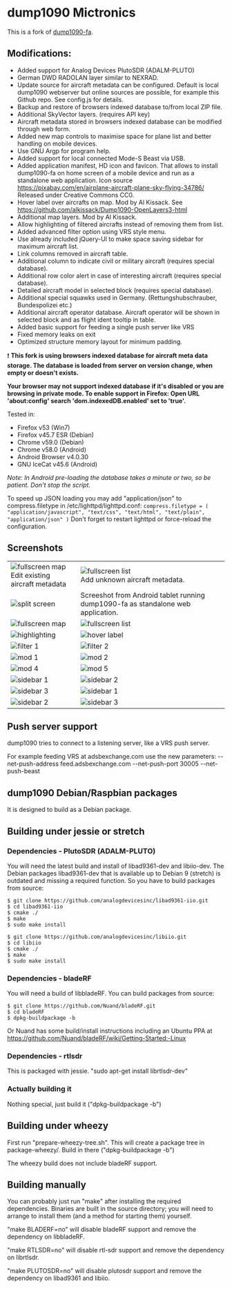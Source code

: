 # dump1090 Mictronics

This is a fork of [dump1090-fa](https://github.com/flightaware/dump1090).

## Modifications:

* Added support for Analog Devices PlutoSDR (ADALM-PLUTO)
* German DWD RADOLAN layer similar to NEXRAD.
* Update source for aircraft metadata can be configured. Default is local dump1090 webserver but online
  sources are possible, for example this Github repo. See config.js for details.
* Backup and restore of browsers indexed database to/from local ZIP file.
* Additional SkyVector layers. (requires API key)
* Aircraft metadata stored in browsers indexed database can be modified through web form.
* Added new map controls to maximise space for plane list and better handling on mobile devices.
* Use GNU Argp for program help.
* Added support for local connected Mode-S Beast via USB.
* Added application manifest, HD icon and favicon. That allows to install dump1090-fa on home screen of a mobile
  device and run as a standalone web application.
  Icon source https://pixabay.com/en/airplane-aircraft-plane-sky-flying-34786/ Released under Creative Commons CC0. 
* Hover label over aircrafts on map. Mod by Al Kissack. See https://github.com/alkissack/Dump1090-OpenLayers3-html
* Additional map layers. Mod by Al Kissack.
* Allow highlighting of filtered aircrafts instead of removing them from list.
* Added advanced filter option using VRS style menu.
* Use already included jQuery-UI to make space saving sidebar for maximum aircraft list.
* Link columns removed in aircraft table.
* Additional column to indicate civil or military aircraft (requires special database).
* Additional row color alert in case of interesting aircraft (requires special database).
* Detailed aircraft model in selected block (requires special database).
* Additional special squawks used in Germany. (Rettungshubschrauber, Bundespolizei etc.)
* Additional aircraft operator database. Aircraft operator will be shown in selected block
  and as flight ident tooltip in table.
* Added basic support for feeding a single push server like VRS
* Fixed memory leaks on exit
* Optimized structure memory layout for minimum padding.

:exclamation: **This fork is using browsers indexed database for aircraft meta data storage. The database
is loaded from server on version change, when empty or doesn't exists.**

**Your browser may not support indexed database if it's disabled or you are browsing in private mode.
To enable support in Firefox: Open URL 'about:config' search 'dom.indexedDB.enabled' set to 'true'.**

Tested in:
- Firefox v53 (Win7)
- Firefox v45.7 ESR (Debian)
- Chrome v59.0 (Debian)
- Chrome v58.0 (Android)
- Android Browser v4.0.30
- GNU IceCat v45.6 (Android)

*Note: In Android pre-loading the database takes a minute or two, so be patient. Don't stop the script.*

To speed up JSON loading you may add "application/json" to compress.filetype in /etc/lighttpd/lighttpd.conf:
`compress.filetype = ( "application/javascript", "text/css", "text/html", "text/plain", "application/json" )`
Don't forget to restart lighttpd or force-reload the configuration.

## Screenshots

<table>
    <tr>
        <td>
            <img alt="fullscreen map" src="docs/screenshots/edit_2.png"><br>
            Edit existing aircraft metadata
        </td>
        <td>
            <img alt="fullscreen list" src="docs/screenshots/edit_1.png"><br>
            Add unknown aircraft metadata.
        </td>
    </tr>
    <tr>
        <td>
            <img alt="split screen" src="docs/screenshots/mobile_1.png">
        </td>
        <td>Screeshot from Android tablet running dump1090-fa as standalone web application.</td>
    </tr>
    <tr>
        <td>
            <img alt="fullscreen map" src="docs/screenshots/mobile_2.png">
        </td>
        <td>
            <img alt="fullscreen list" src="docs/screenshots/mobile_3.png">
        </td>
    </tr>
    <tr>
        <td>
            <img alt="highlighting" src="docs/screenshots/highlighting.png">
        </td>
        <td>
            <img alt="hover label" src="docs/screenshots/hover_label.png">
        </td>
    </tr>
    <tr>
        <td>
            <img alt="filter 1" src="docs/screenshots/filter_1.png">
        </td>
        <td>
            <img alt="filter 2" src="docs/screenshots/filter_2.png">
        </td>
    </tr>
    <tr>
        <td>
            <img alt="mod 1" src="docs/screenshots/dump1090-fa_mod1.png">
        </td>
        <td>
            <img alt="mod 2" src="docs/screenshots/dump1090-fa_mod2.png">
        </td>
    </tr>
    <tr>
        <td>
            <img alt="mod 4" src="docs/screenshots/dump1090-fa_mod4.png">
        </td>
        <td>
            <img alt="mod 5" src="docs/screenshots/dump1090-fa_mod5.png">
        </td>
    </tr>
    <tr>
        <td>
            <img alt="sidebar 1" src="docs/screenshots/sidebar_1.png">
        </td>
        <td>
            <img alt="sidebar 2" src="docs/screenshots/sidebar_2.png">
        </td>
    </tr>
    <tr>
        <td>
            <img alt="sidebar 3" src="docs/screenshots/sidebar_3.png">
        </td>
        <td>
            <img alt="sidebar 1" src="docs/screenshots/sidebar_1.png">
        </td>
    </tr>
    <tr>
        <td>
            <img alt="sidebar 2" src="docs/screenshots/sidebar_2.png">
        </td>
        <td>
            <img alt="sidebar 3" src="docs/screenshots/sidebar_3.png">
        </td>
    </tr>
</table>

## Push server support

dump1090 tries to connect to a listening server, like a VRS push server.

For example feeding VRS at adsbexchange.com use the new parameters:
--net-push-address feed.adsbexchange.com --net-push-port 30005 --net-push-beast

## dump1090 Debian/Raspbian packages

It is designed to build as a Debian package.

## Building under jessie or stretch

### Dependencies - PlutoSDR (ADALM-PLUTO)

You will need the latest build and install of libad9361-dev and libiio-dev. The Debian packages 
libad9361-dev that is available up to Debian 9 (stretch) is outdated and missing a required function.
So you have to build packages from source:
```
$ git clone https://github.com/analogdevicesinc/libad9361-iio.git
$ cd libad9361-iio
$ cmake ./
$ make
$ sudo make install
```

```
$ git clone https://github.com/analogdevicesinc/libiio.git
$ cd libiio
$ cmake ./
$ make
$ sudo make install
```
### Dependencies - bladeRF

You will need a build of libbladeRF. You can build packages from source:
```
$ git clone https://github.com/Nuand/bladeRF.git
$ cd bladeRF
$ dpkg-buildpackage -b
```
Or Nuand has some build/install instructions including an Ubuntu PPA
at https://github.com/Nuand/bladeRF/wiki/Getting-Started:-Linux

### Dependencies - rtlsdr

This is packaged with jessie. "sudo apt-get install librtlsdr-dev"

### Actually building it

Nothing special, just build it ("dpkg-buildpackage -b")

## Building under wheezy

First run "prepare-wheezy-tree.sh". This will create a package tree in
package-wheezy/. Build in there ("dpkg-buildpackage -b")

The wheezy build does not include bladeRF support.

## Building manually

You can probably just run "make" after installing the required dependencies.
Binaries are built in the source directory; you will need to arrange to
install them (and a method for starting them) yourself.

"make BLADERF=no" will disable bladeRF support and remove the dependency on
libbladeRF.

"make RTLSDR=no" will disable rtl-sdr support and remove the dependency on
librtlsdr.

"make PLUTOSDR=no" will disable plutosdr support and remove the dependency on
libad9361 and libiio.

